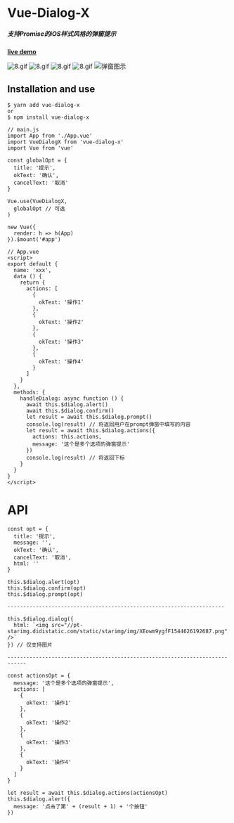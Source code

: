 # Vue-Dialog-X
##### 支持Promise的iOS样式风格的弹窗提示

**[live demo](https://a62527776a.github.io/vue-dialog-x/)**

![8.gif](https://img.rr.tv/fe/2019715/alert.gif)
![8.gif](https://img.rr.tv/fe/2019715/confirm.gif)
![8.gif](https://img.rr.tv/fe/2019715/prompt.gif)
![8.gif](https://img.rr.tv/fe/2019715/actions.gif)
![弹窗图示](https://upload-images.jianshu.io/upload_images/5738345-0b61e6d1d6a27605.gif?imageMogr2/auto-orient/strip)

## Installation and use

```
$ yarn add vue-dialog-x
or
$ npm install vue-dialog-x
```

```
// main.js
import App from './App.vue'
import VueDialogX from 'vue-dialog-x'
import Vue from 'vue'

const globalOpt = {
  title: '提示',
  okText: '确认',
  cancelText: '取消'
}

Vue.use(VueDialogX,
  globalOpt // 可选
)

new Vue({
  render: h => h(App)
}).$mount('#app')
```

```
// App.vue
<script>
export default {
  name: 'xxx',
  data () {
    return {
      actions: [
        {
          okText: '操作1'
        },
        {
          okText: '操作2'
        },
        {
          okText: '操作3'
        },
        {
          okText: '操作4'
        }
      ]
    }
  },
  methods: {
    handleDialog: async function () {
      await this.$dialog.alert()
      await this.$dialog.confirm()
      let result = await this.$dialog.prompt()
      console.log(result) // 将返回用户在prompt弹窗中填写的内容
      let result = await this.$dialog.actions({
        actions: this.actions,
        message: '这个是多个选项的弹窗提示'
      })
      console.log(result) // 将返回下标
    }
  }
}
</script>
```

# API

```
const opt = {
  title: '提示',
  message: '',
  okText: '确认',
  cancelText: '取消',
  html: ''
}

this.$dialog.alert(opt)
this.$dialog.confirm(opt)
this.$dialog.prompt(opt)

---------------------------------------------------------------------

this.$dialog.dialog({
  html: `<img src="//pt-starimg.didistatic.com/static/starimg/img/XEowm9ygfF1544626192687.png" />`
}) // 仅支持图片

----------------------------------------------------------------------------

const actionsOpt = {
  message: '这个是多个选项的弹窗提示',
  actions: [
    {
      okText: '操作1'
    },
    {
      okText: '操作2'
    },
    {
      okText: '操作3'
    },
    {
      okText: '操作4'
    }
  ]
}

let result = await this.$dialog.actions(actionsOpt)
this.$dialog.alert({
  message: '点击了第' + (result + 1) + '个按钮'
})
```
